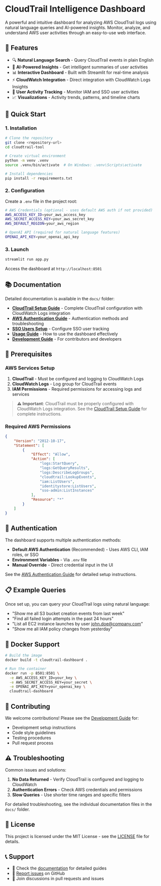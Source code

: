 # CloudTrail Intelligence Dashboard

A powerful and intuitive dashboard for analyzing AWS CloudTrail logs using natural language queries and AI-powered insights. Monitor, analyze, and understand AWS user activities through an easy-to-use web interface.

## 🌟 Features

- 🔍 **Natural Language Search** - Query CloudTrail events in plain English
- 🤖 **AI-Powered Insights** - Get intelligent summaries of user activities
- 📊 **Interactive Dashboard** - Built with Streamlit for real-time analysis
- ⚡ **CloudWatch Integration** - Direct integration with CloudWatch Logs Insights
- 👥 **User Activity Tracking** - Monitor IAM and SSO user activities
- 📈 **Visualizations** - Activity trends, patterns, and timeline charts

## 🚀 Quick Start

### 1. Installation

```bash
# Clone the repository
git clone <repository-url>
cd cloudtrail-tool

# Create virtual environment
python -m venv .venv
source .venv/bin/activate  # On Windows: .venv\Scripts\activate

# Install dependencies
pip install -r requirements.txt
```

### 2. Configuration

Create a `.env` file in the project root:

```bash
# AWS Credentials (optional - uses default AWS auth if not provided)
AWS_ACCESS_KEY_ID=your_aws_access_key
AWS_SECRET_ACCESS_KEY=your_aws_secret_key
AWS_DEFAULT_REGION=your_aws_region

# OpenAI API (required for natural language features)
OPENAI_API_KEY=your_openai_api_key
```

### 3. Launch

```bash
streamlit run app.py
```

Access the dashboard at `http://localhost:8501`

## 📚 Documentation

Detailed documentation is available in the `docs/` folder:

- **[CloudTrail Setup Guide](docs/cloudtrail-setup.md)** - Complete CloudTrail configuration with CloudWatch Logs integration
- **[AWS Authentication Guide](docs/aws-authentication.md)** - Authentication methods and troubleshooting
- **[SSO Users Setup](docs/sso-users-setup.md)** - Configure SSO user tracking
- **[Usage Guide](docs/usage-guide.md)** - How to use the dashboard effectively
- **[Development Guide](docs/development.md)** - For contributors and developers

## 🔧 Prerequisites

### AWS Services Setup

1. **CloudTrail** - Must be configured and logging to CloudWatch Logs
2. **CloudWatch Logs** - Log group for CloudTrail events
3. **IAM Permissions** - Required permissions for accessing logs and services

> **⚠️ Important**: CloudTrail must be properly configured with CloudWatch Logs integration. See the [CloudTrail Setup Guide](docs/cloudtrail-setup.md) for complete instructions.

### Required AWS Permissions

```json
{
    "Version": "2012-10-17",
    "Statement": [
        {
            "Effect": "Allow",
            "Action": [
                "logs:StartQuery",
                "logs:GetQueryResults",
                "logs:DescribeLogGroups",
                "cloudtrail:LookupEvents",
                "iam:ListUsers",
                "identitystore:ListUsers",
                "sso-admin:ListInstances"
            ],
            "Resource": "*"
        }
    ]
}
```

## 🔐 Authentication

The dashboard supports multiple authentication methods:

- **Default AWS Authentication** (Recommended) - Uses AWS CLI, IAM roles, or SSO
- **Environment Variables** - Via `.env` file
- **Manual Override** - Direct credential input in the UI

See the [AWS Authentication Guide](docs/aws-authentication.md) for detailed setup instructions.

## 📋 Example Queries

Once set up, you can query your CloudTrail logs using natural language:

- "Show me all S3 bucket creation events from last week"
- "Find all failed login attempts in the past 24 hours"
- "List all EC2 instance launches by user john.doe@company.com"
- "Show me all IAM policy changes from yesterday"

## 🐳 Docker Support

```bash
# Build the image
docker build -t cloudtrail-dashboard .

# Run the container
docker run -p 8501:8501 \
  -e AWS_ACCESS_KEY_ID=your_key \
  -e AWS_SECRET_ACCESS_KEY=your_secret \
  -e OPENAI_API_KEY=your_openai_key \
  cloudtrail-dashboard
```

## 🤝 Contributing

We welcome contributions! Please see the [Development Guide](docs/development.md) for:

- Development setup instructions
- Code style guidelines
- Testing procedures
- Pull request process

## ⚠️ Troubleshooting

Common issues and solutions:

1. **No Data Returned** - Verify CloudTrail is configured and logging to CloudWatch
2. **Authentication Errors** - Check AWS credentials and permissions
3. **Slow Queries** - Use shorter time ranges and specific filters

For detailed troubleshooting, see the individual documentation files in the `docs/` folder.

## 📝 License

This project is licensed under the MIT License - see the [LICENSE](LICENSE) file for details.

## 📞 Support

- 📖 Check the [documentation](docs/) for detailed guides
- 🐛 [Report issues](https://github.com/your-repo/issues) on GitHub
- 💬 Join discussions in pull requests and issues

